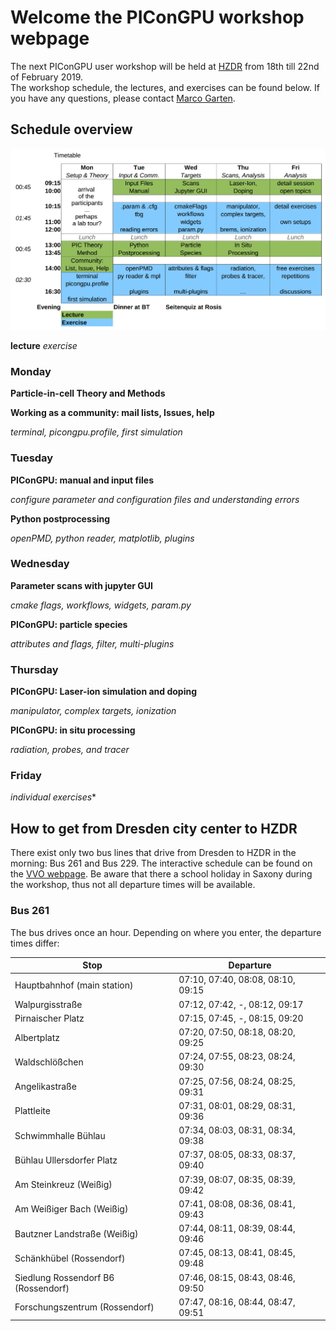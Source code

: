# Welcome the PIConGPU workshop webpage

The next PIConGPU user workshop will be held at [HZDR](https://www.hzdr.de) from 18th till 22nd of February 2019.  
The workshop schedule, the lectures, and exercises can be found below. If you have any questions, please contact [Marco Garten](mailto:m.garten@hzdr.de).

## Schedule overview

![schedule](/img/schedule.png)

**lecture**  *exercise*

### Monday 

**Particle-in-cell Theory and Methods**

**Working as a community: mail lists, Issues, help**

*terminal, picongpu.profile, first simulation*

### Tuesday

**PIConGPU: manual and input files**

*configure parameter and configuration files and understanding errors*

**Python postprocessing**

*openPMD, python reader, matplotlib, plugins*

### Wednesday

**Parameter scans with jupyter GUI**

*cmake flags, workflows, widgets, param.py*

**PIConGPU: particle species**

*attributes and flags, filter, multi-plugins*

### Thursday

**PIConGPU: Laser-ion simulation and doping**

*manipulator, complex targets, ionization*

**PIConGPU: in situ processing**

*radiation, probes, and tracer*

### Friday

*individual exercises** 

## How to get from Dresden city center to HZDR

There exist only two bus lines that drive from Dresden to HZDR in the morning: Bus 261 and Bus 229.
The interactive schedule can be found on the [VVO webpage](https://www.vvo-online.de/en/index.cshtml).
Be aware that there a school holiday in Saxony during the workshop, thus not all departure times will be available.

### Bus 261
The bus drives once an hour. Depending on where you enter, the departure times differ:

| Stop | Departure |
|------|-----------|
| Hauptbahnhof (main station) | 07:10, 07:40, 08:08, 08:10, 09:15 |
| Walpurgisstraße | 07:12, 07:42, -, 08:12, 09:17 |
| Pirnaischer Platz | 07:15, 07:45, -, 08:15, 09:20 |
| Albertplatz | 07:20, 07:50, 08:18, 08:20, 09:25 | 
| Waldschlößchen | 07:24, 07:55, 08:23, 08:24, 09:30 |
| Angelikastraße | 07:25, 07:56, 08:24, 08:25, 09:31 |
| Plattleite | 07:31, 08:01, 08:29, 08:31, 09:36 |
| Schwimmhalle Bühlau | 07:34, 08:03, 08:31, 08:34, 09:38 |
| Bühlau Ullersdorfer Platz | 07:37, 08:05, 08:33, 08:37, 09:40 |
| Am Steinkreuz (Weißig) | 07:39, 08:07, 08:35, 08:39, 09:42 |
| Am Weißiger Bach (Weißig) | 07:41, 08:08, 08:36, 08:41, 09:43 |
| Bautzner Landstraße (Weißig) | 07:44, 08:11, 08:39, 08:44, 09:46 |
| Schänkhübel (Rossendorf) | 07:45, 08:13, 08:41, 08:45, 09:48 |
| Siedlung Rossendorf B6 (Rossendorf) | 07:46, 08:15, 08:43, 08:46, 09:50 |
| Forschungszentrum (Rossendorf) | 07:47, 08:16, 08:44, 08:47, 09:51 |


